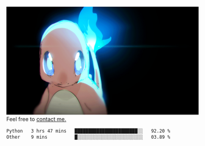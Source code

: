 [gif]: https://raw.githubusercontent.com/uysalserkan/uysalserkan/master/charmander-2.gif

![gif]
Feel free to [contact me.](mailto:uysalserkan08@gmail.com)
<!--
<div align="center">
<p>Profile Visitor Counter</p>
<img src="https://profile-counter.glitch.me/uysalserkan/count.svg" alt="hit counter" align="center">
</div>
-->
<!--START_SECTION:waka-->

```text
Python   3 hrs 47 mins   ███████████████████████░░   92.20 %
Other    9 mins          █░░░░░░░░░░░░░░░░░░░░░░░░   03.89 %
```

<!--END_SECTION:waka-->

